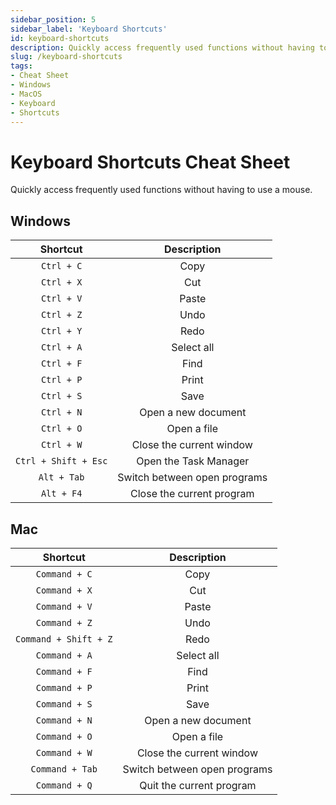 ```yaml
---
sidebar_position: 5
sidebar_label: 'Keyboard Shortcuts'
id: keyboard-shortcuts
description: Quickly access frequently used functions without having to use a mouse.
slug: /keyboard-shortcuts
tags:
- Cheat Sheet
- Windows
- MacOS
- Keyboard
- Shortcuts
---
```


# Keyboard Shortcuts Cheat Sheet

Quickly access frequently used functions without having to use a mouse.

## Windows

|      Shortcut        |          Description         |
|:--------------------:|:----------------------------:|
| `Ctrl + C`           | Copy                         |
| `Ctrl + X`           | Cut                          |
| `Ctrl + V`           | Paste                        |
| `Ctrl + Z`           | Undo                         |
| `Ctrl + Y`           | Redo                         |
| `Ctrl + A`           | Select all                   |
| `Ctrl + F`           | Find                         |
| `Ctrl + P`           | Print                        |
| `Ctrl + S`           | Save                         |
| `Ctrl + N`           | Open a new document          |
| `Ctrl + O`           | Open a file                  |
| `Ctrl + W`           | Close the current window     |
| `Ctrl + Shift + Esc` | Open the Task Manager        |
| `Alt + Tab`          | Switch between open programs |
| `Alt + F4`           | Close the current program    |

## Mac

|       Shortcut        |          Description         |
|:---------------------:|:----------------------------:|
| `Command + C`         | Copy                         |
| `Command + X`         | Cut                          |
| `Command + V`         | Paste                        |
| `Command + Z`         | Undo                         |
| `Command + Shift + Z` | Redo                         |
| `Command + A`         | Select all                   |
| `Command + F`         | Find                         |
| `Command + P`         | Print                        |
| `Command + S`         | Save                         |
| `Command + N`         | Open a new document          |
| `Command + O`         | Open a file                  |
| `Command + W`         | Close the current window     |
| `Command + Tab`       | Switch between open programs |
| `Command + Q`         | Quit the current program     |
